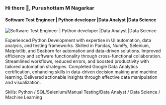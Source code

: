 ### Hi there 👋, Purushottam M Nagarkar
#### Software Test Engineer | Python developer |Data Analyst |Data Science
![Software Test Engineer | Python developer |Data Analyst |Data Science](https://arturssmirnovs.github.io/github-profile-readme-generator/images/banner.png)

Experienced Python Development with expertise in UI automation, data analysis, and testing frameworks. Skilled in Pandas, NumPy, Selenium, Matplotlib, and Seaborn for automation and data-driven solutions. Improved efficiency and software functionality through cross-functional collaboration. Streamlined workflows, reduced errors, and boosted productivity with tailored automation strategies. Completed Google Data Analytics certification, enhancing skills in data-driven decision making and machine learning. Delivered actionable insights through effective data manipulation and visualization.

Skills: Python / SQL/Selenium/Manual Testing/Data Analyst / Data Science / Machine Learning
